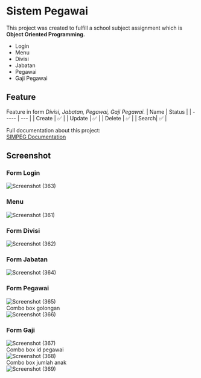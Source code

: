 # Sistem Pegawai
This project was created to fulfill a school subject assignment which is **Object Oriented Programming.**
<br>


* Login
* Menu
* Divisi
* Jabatan
* Pegawai
* Gaji Pegawai
## Feature
Feature in form *Divisi, Jabatan, Pegawai, Gaji Pegawai.*
| Name  | Status |
| ----- | --- |
| Create | ✅ |
| Update | ✅ |
| Delete | ✅ |
| Search| ✅ |

Full documentation about this project:
<br>
[SIMPEG Documentation](https://dielzcode.gitbook.io/simpeg-pbo/)
## Screenshot
### Form Login
![Screenshot (363)](https://user-images.githubusercontent.com/73648392/208131127-b1ba3034-9b98-4770-a3d5-e1d0d42671af.png)

### Menu
![Screenshot (361)](https://user-images.githubusercontent.com/73648392/208130354-4a4442dd-98e6-4589-8b63-78585774aa43.png)

### Form Divisi
![Screenshot (362)](https://user-images.githubusercontent.com/73648392/208130761-06a1c0f5-1dd5-4566-a082-0f7d233c061f.png)

### Form Jabatan
![Screenshot (364)](https://user-images.githubusercontent.com/73648392/208133301-30921f81-a799-4e6b-a6fc-1df7785f4026.png)

### Form Pegawai
![Screenshot (365)](https://user-images.githubusercontent.com/73648392/208133586-8af1251b-b809-417a-a679-778e269a4e61.png)
<br>
Combo box golongan
<br>
![Screenshot (366)](https://user-images.githubusercontent.com/73648392/208133915-15bb6445-4401-4338-bc75-d94db198e0f8.png)

### Form Gaji
![Screenshot (367)](https://user-images.githubusercontent.com/73648392/208134710-7d2236f7-f5e7-4de4-a583-afdde3983855.png)
<br>
Combo box id pegawai
<br>
![Screenshot (368)](https://user-images.githubusercontent.com/73648392/208134898-5e1c59ba-b7b4-491e-979b-37ff8df5d9d1.png)
<br>
Combo box jumlah anak
<br>
![Screenshot (369)](https://user-images.githubusercontent.com/73648392/208136138-364a0fae-caf2-412c-bfd8-19e5c3dd732a.png)
